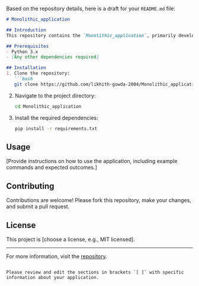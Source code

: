 Based on the repository details, here is a draft for your `README.md` file:

```markdown
# Monolithic_application

## Introduction
This repository contains the `Monolithic_application`, primarily developed in Python with some Jinja templating. The purpose of this application is to [provide a brief description of what the application does].

## Prerequisites
- Python 3.x
- [Any other dependencies required]

## Installation
1. Clone the repository:
   ```bash
   git clone https://github.com/likhith-gowda-2004/Monolithic_application.git
   ```
2. Navigate to the project directory:
   ```bash
   cd Monolithic_application
   ```
3. Install the required dependencies:
   ```bash
   pip install -r requirements.txt
   ```

## Usage
[Provide instructions on how to use the application, including example commands and expected outcomes.]

## Contributing
Contributions are welcome! Please fork this repository, make your changes, and submit a pull request.

## License
This project is [choose a license, e.g., MIT licensed].

---

For more information, visit the [repository](https://github.com/likhith-gowda-2004/Monolithic_application).
```

Please review and edit the sections in brackets `[ ]` with specific information about your application.
